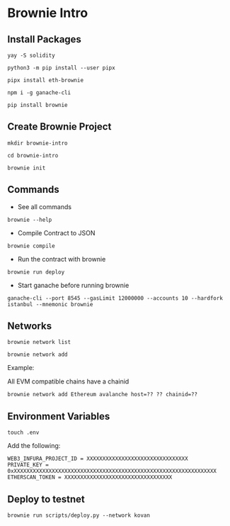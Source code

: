 # Brownie Intro

## Install Packages

```
yay -S solidity

python3 -m pip install --user pipx

pipx install eth-brownie

npm i -g ganache-cli

pip install brownie
```

## Create Brownie Project

```
mkdir brownie-intro

cd brownie-intro

brownie init
```

## Commands

- See all commands

```
brownie --help
```

- Compile Contract to JSON

```
brownie compile
```

- Run the contract with brownie

```
brownie run deploy
```

- Start ganache before running brownie

```
ganache-cli --port 8545 --gasLimit 12000000 --accounts 10 --hardfork istanbul --mnemonic brownie
```

## Networks

```
brownie network list
```

```
brownie network add
```

Example:

All EVM compatible chains have a chainid

```
brownie network add Ethereum avalanche host=?? ?? chainid=??
```

## Environment Variables

```
touch .env
```

Add the following:

```
WEB3_INFURA_PROJECT_ID = XXXXXXXXXXXXXXXXXXXXXXXXXXXXXXXX
PRIVATE_KEY = 0xXXXXXXXXXXXXXXXXXXXXXXXXXXXXXXXXXXXXXXXXXXXXXXXXXXXXXXXXXXXXXXXX
ETHERSCAN_TOKEN = XXXXXXXXXXXXXXXXXXXXXXXXXXXXXXXXXX
```

## Deploy to testnet

```
brownie run scripts/deploy.py --network kovan
```
